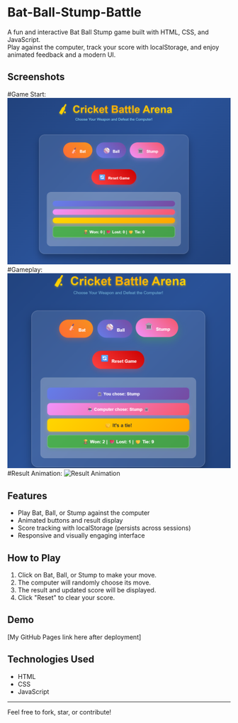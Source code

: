 # Bat-Ball-Stump-Battle
A fun and interactive Bat Ball Stump game built with HTML, CSS, and JavaScript.  
Play against the computer, track your score with localStorage, and enjoy animated feedback and a modern UI.

## Screenshots
#Game Start:
![Game Start](screenshots/start.png)
#Gameplay: 
![Gameplay](screenshots/gameplay.png)
#Result Animation:
![Result Animation](screenshots/result-pop.gif)
## Features
- Play Bat, Ball, or Stump against the computer
- Animated buttons and result display
- Score tracking with localStorage (persists across sessions)
- Responsive and visually engaging interface

## How to Play
1. Click on Bat, Ball, or Stump to make your move.
2. The computer will randomly choose its move.
3. The result and updated score will be displayed.
4. Click "Reset" to clear your score.

## Demo
[My GitHub Pages link here after deployment]

## Technologies Used
- HTML
- CSS
- JavaScript

---

Feel free to fork, star, or contribute!
